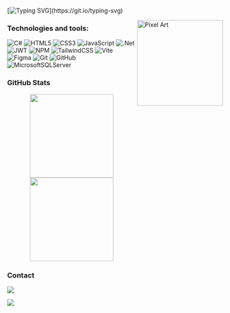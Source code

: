 [![Typing SVG](https://readme-typing-svg.demolab.com?font=Fira+Code&pause=1000&color=8CF0F7&background=FFFFFF00&width=435&lines=Hello+everyone+I'm+David!;Always+trying+to+get+better!)](https://git.io/typing-svg)

<img src="https://media4.giphy.com/media/v1.Y2lkPTc5MGI3NjExMHR2dTFlMnRuY3cwNWRtOXVzN3E5ZW82c2oyM3dpdTRzbjEzZmhiZSZlcD12MV9pbnRlcm5hbF9naWZfYnlfaWQmY3Q9Zw/GkD4U3VfiIbzcBhQNu/giphy.webp" alt="Pixel Art" align="right" width="200">

### Technologies and tools:

![C#](https://img.shields.io/badge/c%23-%23239120.svg?style=for-the-badge&logo=csharp&logoColor=white) ![HTML5](https://img.shields.io/badge/html5-%23E34F26.svg?style=for-the-badge&logo=html5&logoColor=white) ![CSS3](https://img.shields.io/badge/css3-%231572B6.svg?style=for-the-badge&logo=css3&logoColor=white) ![JavaScript](https://img.shields.io/badge/javascript-%23323330.svg?style=for-the-badge&logo=javascript&logoColor=%23F7DF1E) ![.Net](https://img.shields.io/badge/.NET-5C2D91?style=for-the-badge&logo=.net&logoColor=white) ![JWT](https://img.shields.io/badge/JWT-black?style=for-the-badge&logo=JSON%20web%20tokens) ![NPM](https://img.shields.io/badge/NPM-%23CB3837.svg?style=for-the-badge&logo=npm&logoColor=white)
![TailwindCSS](https://img.shields.io/badge/tailwindcss-%2338B2AC.svg?style=for-the-badge&logo=tailwind-css&logoColor=white) ![Vite](https://img.shields.io/badge/vite-%23646CFF.svg?style=for-the-badge&logo=vite&logoColor=white) ![Figma](https://img.shields.io/badge/figma-%23F24E1E.svg?style=for-the-badge&logo=figma&logoColor=white) ![Git](https://img.shields.io/badge/git-%23F05033.svg?style=for-the-badge&logo=git&logoColor=white) ![GitHub](https://img.shields.io/badge/github-%23121011.svg?style=for-the-badge&logo=github&logoColor=white) ![MicrosoftSQLServer](https://img.shields.io/badge/Microsoft%20SQL%20Server-CC2927?style=for-the-badge&logo=microsoft%20sql%20server&logoColor=white)




### GitHub Stats

<div align="center" style="display: flex; justify-content: center;">
  <a href="https://github.com/DavElizG">
    <img height="195px" src="https://github-readme-stats.vercel.app/api?username=DavElizG&show_icons=true&theme=one_dark_pro&include_all_commits=true&count_private=true"/>
    <img height="195px" src="https://github-readme-stats.vercel.app/api/top-langs/?username=DavElizG&layout=compact&langs_count=7&theme=one_dark_pro"/>
  </a>
</div>


### Contact

<div> 
  <a href="mailto:jose.guadamuz.elizondo@est.una.ac.cr"><img src="https://img.shields.io/badge/-Gmail-%23333?style=for-the-badge&logo=gmail&logoColor=white" target="_blank"></a>
</div>


[![](https://visitcount.itsvg.in/api?id=DavElizG&icon=0&color=0)](https://visitcount.itsvg.in)
